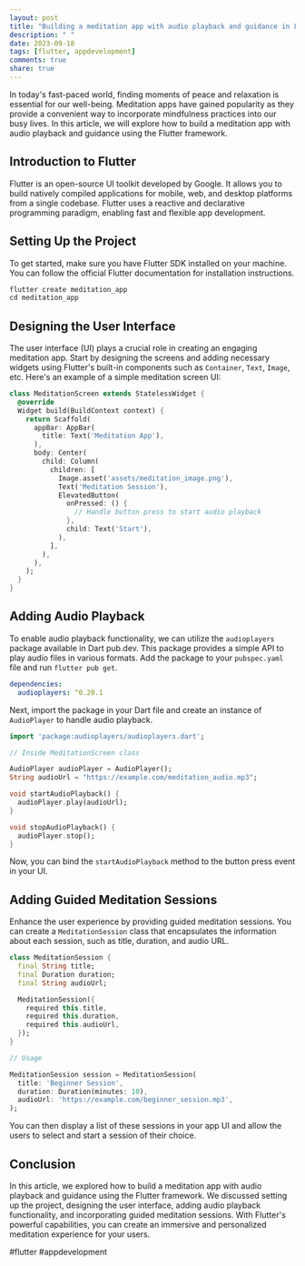 ```yaml
---
layout: post
title: "Building a meditation app with audio playback and guidance in Flutter"
description: " "
date: 2023-09-18
tags: [flutter, appdevelopment]
comments: true
share: true
---
```


In today's fast-paced world, finding moments of peace and relaxation is essential for our well-being. Meditation apps have gained popularity as they provide a convenient way to incorporate mindfulness practices into our busy lives. In this article, we will explore how to build a meditation app with audio playback and guidance using the Flutter framework.

## Introduction to Flutter

Flutter is an open-source UI toolkit developed by Google. It allows you to build natively compiled applications for mobile, web, and desktop platforms from a single codebase. Flutter uses a reactive and declarative programming paradigm, enabling fast and flexible app development.

## Setting Up the Project

To get started, make sure you have Flutter SDK installed on your machine. You can follow the official Flutter documentation for installation instructions.

```dart
flutter create meditation_app
cd meditation_app
```

## Designing the User Interface

The user interface (UI) plays a crucial role in creating an engaging meditation app. Start by designing the screens and adding necessary widgets using Flutter's built-in components such as `Container`, `Text`, `Image`, etc. Here's an example of a simple meditation screen UI:

```dart
class MeditationScreen extends StatelessWidget {
  @override
  Widget build(BuildContext context) {
    return Scaffold(
      appBar: AppBar(
        title: Text('Meditation App'),
      ),
      body: Center(
        child: Column(
          children: [
            Image.asset('assets/meditation_image.png'),
            Text('Meditation Session'),
            ElevatedButton(
              onPressed: () {
                // Handle button press to start audio playback
              },
              child: Text('Start'),
            ),
          ],
        ),
      ),
    );
  }
}
```

## Adding Audio Playback

To enable audio playback functionality, we can utilize the `audioplayers` package available in Dart pub.dev. This package provides a simple API to play audio files in various formats. Add the package to your `pubspec.yaml` file and run `flutter pub get`.

```yaml
dependencies:
  audioplayers: ^0.20.1
```

Next, import the package in your Dart file and create an instance of `AudioPlayer` to handle audio playback.

```dart
import 'package:audioplayers/audioplayers.dart';

// Inside MeditationScreen class

AudioPlayer audioPlayer = AudioPlayer();
String audioUrl = "https://example.com/meditation_audio.mp3";

void startAudioPlayback() {
  audioPlayer.play(audioUrl);
}

void stopAudioPlayback() {
  audioPlayer.stop();
}
```

Now, you can bind the `startAudioPlayback` method to the button press event in your UI.

## Adding Guided Meditation Sessions

Enhance the user experience by providing guided meditation sessions. You can create a `MeditationSession` class that encapsulates the information about each session, such as title, duration, and audio URL.

```dart
class MeditationSession {
  final String title;
  final Duration duration;
  final String audioUrl;

  MeditationSession({
    required this.title,
    required this.duration,
    required this.audioUrl,
  });
}

// Usage

MeditationSession session = MeditationSession(
  title: 'Beginner Session',
  duration: Duration(minutes: 10),
  audioUrl: 'https://example.com/beginner_session.mp3',
);
```

You can then display a list of these sessions in your app UI and allow the users to select and start a session of their choice.

## Conclusion

In this article, we explored how to build a meditation app with audio playback and guidance using the Flutter framework. We discussed setting up the project, designing the user interface, adding audio playback functionality, and incorporating guided meditation sessions. With Flutter's powerful capabilities, you can create an immersive and personalized meditation experience for your users.

#flutter #appdevelopment